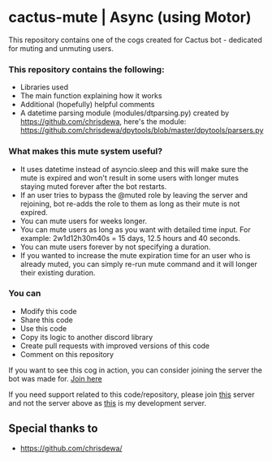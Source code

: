 # cactus-mute | Async (using Motor)
This repository contains one of the cogs created for Cactus bot - dedicated for muting and unmuting users.

### This repository contains the following:
- Libraries used
- The main function explaining how it works
- Additional (hopefully) helpful comments
- A datetime parsing module (modules/dtparsing.py) created by https://github.com/chrisdewa, here's the module: https://github.com/chrisdewa/dpytools/blob/master/dpytools/parsers.py

### What makes this mute system useful?
- It uses datetime instead of asyncio.sleep and this will make sure the mute is expired and won't result in some users with longer mutes staying muted forever after the bot restarts.
- If an user tries to bypass the @muted role by leaving the server and rejoining, bot re-adds the role to them as long as their mute is not expired.
- You can mute users for weeks longer.
- You can mute users as long as you want with detailed time input. For example: 2w1d12h30m40s = 15 days, 12.5 hours and 40 seconds.
- You can mute users forever by not specifying a duration.
- If you wanted to increase the mute expiration time for an user who is already muted, you can simply re-run mute command and it will longer their existing duration.

### You can
- Modify this code
- Share this code
- Use this code
- Copy its logic to another discord library
- Create pull requests with improved versions of this code
- Comment on this repository


If you want to see this cog in action, you can consider joining the server the bot was made for. [Join here](https://discord.gg/sQVdbX8rBM)

If you need support related to this code/repository, please join [this](https://discord.gg/hjH9AQVmyW) server and not the server above as [this](https://discord.gg/hjH9AQVmyW) is my development server.

## Special thanks to
- https://github.com/chrisdewa/
